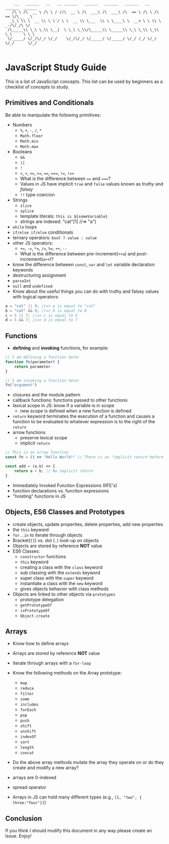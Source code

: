 ```
    __   ______   __   __ ______   ______   ______   ______   __   ______  ______  
   /\ \ /\  __ \ /\ \ / //\  __ \ /\  ___\ /\  ___\ /\  == \ /\ \ /\  == \/\__  _\ 
  _\_\ \\ \  __ \\ \ \'/ \ \  __ \\ \___  \\ \ \____\ \  __< \ \ \\ \  _-/\/_/\ \/ 
 /\_____\\ \_\ \_\\ \__|  \ \_\ \_\\/\_____\\ \_____\\ \_\ \_\\ \_\\ \_\     \ \_\ 
 \/_____/ \/_/\/_/ \/_/    \/_/\/_/ \/_____/ \/_____/ \/_/ /_/ \/_/ \/_/      \/_/ 
	
```

# JavaScript Study Guide

This is a list of JavaScript concepts. This list can be used by beginners as a checklist of concepts to study.

## Primitives and Conditionals

Be able to manipulate the following primitives: 

* Numbers 
    - `%`, `+`, `-`, `/`, `*`
    - `Math.floor` 
    - `Math.min`
    - `Math.max`
* Booleans 
    - `&&` 
    - `||`
    - `!`
    - `<`, `>`, `<=`, `>=`, `==`, `===`, `!=`, `!==`
    - What is the difference between `==` and `===`?
    - Values in JS have implicit `true` and `false` values known as *truthy* and *falsey*
    - `!!` type coercion
* Strings 
    - `slice`
    - `splice` 
    - template literals: `this is ${someVariable}`
    - strings are indexed: "cat"[1] //=> "a")
* `while` loops 
* `if/else if/else` conditionals 
* ternary operators: `bool ? value : value`
* other JS operators: 
    - `+=`, `-=`, `*=`, `/=`, `%=`, `++`, `--`
    - What is the difference between pre-increment(`++a`) and post-increment(`a++`)?
* know the difference between `const`, `var` and `let` variable declaration keywords
* destructuring assignment 
* `parseInt`
* `null` and `undefined`
* Know about the useful things you can do with truthy and falsey values with logical operators: 

```js
a = "cat" || 0; //=> a is equal to "cat"
b = "cat" && 0; //=> b is equal to 0
c = 5 || 7; //=> c is equal to 5 
d = 5 && 7; //=> d is equal to 7
```

## Functions 

* **defining** and **invoking** functions, for example: 

```js 
// I am defining a function here: 
function fn(parameter) {
    return parameter
}

// I am invoking a function here:
fn("argument")
```
* closures and the module pattern
* callback functions: functions passed to other functions
* lexical scope in JS: know if a variable is in scope 
    - new scope is defined when a new function is defined
* `return` keyword terminates the execution of a function and causes a function to be evaluated to whatever expression is to the right of the `return`
* arrow functions
    - preserve lexical scope 
    - implicit `return` 

```js
// This is an arrow function 
const fn = () => "Hello World!" // There is an "implicit return before the "Hello World" 

const add = (a,b) => {
    return a + b; // No implicit return 
}
```

* Immediately Invoked Function Expressions (IIFE's)
* function declarations vs. function expressions 
* "hoisting" functions in JS

## Objects, ES6 Classes and Prototypes

* create objects, update properties, delete properties, add new properties 
* the `this` keyword
* `for..in` to iterate through objects 
* Bracket(`[]`) vs. dot (`.`) look-up on objects
* Objects are stored by reference **NOT** value
* ES6 Classes: 
    - `constructor` functions 
    - `this` keyword
    - creating a class with the `class` keyword 
    - sub classing with the `extends` keyword 
    - super class with the `super` keyword
    - instantiate a class with the `new` keyword
    - gives objects behavior with class methods
* Objects are linked to other objects via `prototypes`
    - prototype delegation 
    - `getPrototypeOf`
    - `isPrototypeOf`
    - `Object.create`

## Arrays 

* Know how to define arrays 
* Arrays are stored by reference **NOT** value
* Iterate through arrays with a `for-loop`
* Know the following methods on the Array prototype: 
    - `map`
    - `reduce` 
    - `filter` 
    - `some` 
    - `includes` 
    - `forEach`
    - `pop`
    - `push`
    - `shift`
    - `unshift` 
    - `indexOf` 
    - `sort`
    - `length`
    - `concat`

* Do the above array methods mutate the array they operate on or do they create and modify a new array?
* arrays are 0-indexed
* spread operator
* Arrays in JS can hold many different types (e.g., `[1, "two", { three:"four"}]`)

## Conclusion 

If you think I should modify this document in any way please create an Issue. Enjoy!
